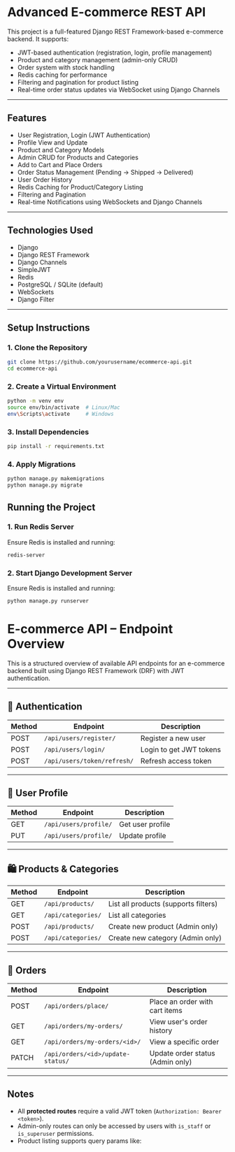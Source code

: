 # Advanced E-commerce REST API

This project is a full-featured Django REST Framework-based e-commerce backend. It supports:

- JWT-based authentication (registration, login, profile management)
- Product and category management (admin-only CRUD)
- Order system with stock handling
- Redis caching for performance
- Filtering and pagination for product listing
- Real-time order status updates via WebSocket using Django Channels

---

## Features

- User Registration, Login (JWT Authentication)
- Profile View and Update
- Product and Category Models
- Admin CRUD for Products and Categories
- Add to Cart and Place Orders
- Order Status Management (Pending → Shipped → Delivered)
- User Order History
- Redis Caching for Product/Category Listing
- Filtering and Pagination
- Real-time Notifications using WebSockets and Django Channels

---

## Technologies Used

- Django
- Django REST Framework
- Django Channels
- SimpleJWT
- Redis
- PostgreSQL / SQLite (default)
- WebSockets
- Django Filter

---

## Setup Instructions

### 1. Clone the Repository

```bash
git clone https://github.com/yourusername/ecommerce-api.git
cd ecommerce-api
```

### 2. Create a Virtual Environment
```bash
python -m venv env
source env/bin/activate  # Linux/Mac
env\Scripts\activate     # Windows

```


### 3. Install Dependencies

```bash
pip install -r requirements.txt
```



### 4. Apply Migrations

```bash
python manage.py makemigrations
python manage.py migrate

```

## Running the Project

### 1. Run Redis Server
Ensure Redis is installed and running:
```bash
redis-server
```

### 2. Start Django Development Server
Ensure Redis is installed and running:
```bash
python manage.py runserver

```


# E-commerce API – Endpoint Overview

This is a structured overview of available API endpoints for an e-commerce backend built using Django REST Framework (DRF) with JWT authentication.

---

## 🔐 Authentication

| Method | Endpoint                        | Description             |
|--------|----------------------------------|-------------------------|
| POST   | `/api/users/register/`          | Register a new user     |
| POST   | `/api/users/login/`             | Login to get JWT tokens |
| POST   | `/api/users/token/refresh/`     | Refresh access token    |

---

## 👤 User Profile

| Method | Endpoint                    | Description           |
|--------|------------------------------|-----------------------|
| GET    | `/api/users/profile/`       | Get user profile      |
| PUT    | `/api/users/profile/`       | Update profile        |

---

## 🛍️ Products & Categories

| Method | Endpoint                        | Description                            |
|--------|----------------------------------|----------------------------------------|
| GET    | `/api/products/`               | List all products (supports filters)   |
| GET    | `/api/categories/`             | List all categories                    |
| POST   | `/api/products/`               | Create new product (Admin only)        |
| POST   | `/api/categories/`             | Create new category (Admin only)       |

---

## 🛒 Orders

| Method | Endpoint                                      | Description                        |
|--------|------------------------------------------------|------------------------------------|
| POST   | `/api/orders/place/`                          | Place an order with cart items     |
| GET    | `/api/orders/my-orders/`                      | View user's order history          |
| GET    | `/api/orders/my-orders/<id>/`                 | View a specific order              |
| PATCH  | `/api/orders/<id>/update-status/`             | Update order status (Admin only)   |

---

## Notes

- All **protected routes** require a valid JWT token (`Authorization: Bearer <token>`).
- Admin-only routes can only be accessed by users with `is_staff` or `is_superuser` permissions.
- Product listing supports query params like:  



